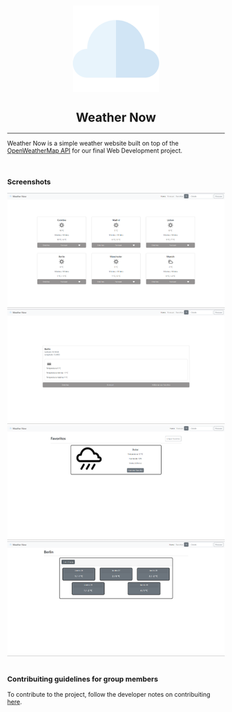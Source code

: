 <div align="center">
      <img src="img/logo.svg" alt="Weather Now Logo" width="200" />
      <h1>Weather Now</h1>
</div>

<hr>

Weather Now is a simple weather website built on top of the [OpenWeatherMap API](https://openweathermap.org/api) for our final Web Development project.

<br>

### Screenshots

<div align="center">
      <img src="img/screenshots/mainPage.png" alt="Weather Now Screenshot" width="600"/>
      <br>
      <img src="img/screenshots/details.png" alt="Weather Now Screenshot" width="600"/>
      <br>
      <img src="img/screenshots/favs.png" alt="Weather Now Screenshot" width="600"/>
      <br>
      <img src="img/screenshots/forecast.png" alt="Weather Now Screenshot" width="600"/>
</div>

<br>

### Contribuiting guidelines for group members

To contribute to the project, follow the developer notes on contribuiting [here](CONTRIBUITING.md).